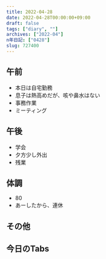 ```yaml
---
title: 2022-04-28
date: 2022-04-28T00:00:00+09:00
draft: false
tags: ["diary", ""]
archives: ["2022-04"]
n年日記: ["0428"]
slug: 727400
---
```

## 午前
- 本日は自宅勤務
- 息子は熱高めだが、咳や鼻水はない
- 事務作業
- ミーティング
## 午後
- 学会
- 夕方少し外出
- 残業
## 体調
- 80
- あーしたから、連休
## その他
## 今日のTabs
